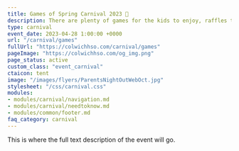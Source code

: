 ```yaml
---
title: Games of Spring Carnival 2023 🎪
description: There are plenty of games for the kids to enjoy, raffles to be won, and money to be raised for CES.
type: carnival
event_date: 2023-04-28 1:00:00 +0000
url: "/carnival/games"
fullUrl: "https://colwichhso.com/carnival/games"
pageImage: "https://colwichhso.com/og_img.png"
page_status: active
custom_class: "event_carnival"
ctaicon: tent
image: "/images/flyers/ParentsNightOutWebOct.jpg"
stylesheet: "/css/carnival.css"
modules:
- modules/carnival/navigation.md
- modules/carnival/needtoknow.md
- modules/common/footer.md
faq_category: carnival
---
```

This is where the full text description of the event will go.
